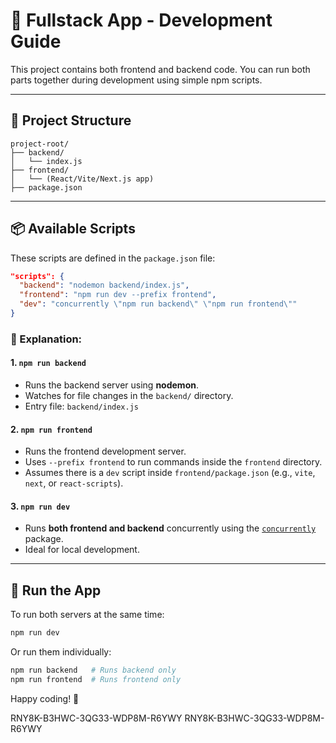 # 🚀 Fullstack App - Development Guide

This project contains both frontend and backend code. You can run both parts together during development using simple npm scripts.

---

## 📁 Project Structure

```
project-root/
├── backend/
│   └── index.js
├── frontend/
│   └── (React/Vite/Next.js app)
├── package.json
```

---

## 📦 Available Scripts

These scripts are defined in the `package.json` file:

```json
"scripts": {
  "backend": "nodemon backend/index.js",
  "frontend": "npm run dev --prefix frontend",
  "dev": "concurrently \"npm run backend\" \"npm run frontend\""
}
```

### 📌 Explanation:

#### 1. `npm run backend`

- Runs the backend server using **nodemon**.
- Watches for file changes in the `backend/` directory.
- Entry file: `backend/index.js`

#### 2. `npm run frontend`

- Runs the frontend development server.
- Uses `--prefix frontend` to run commands inside the `frontend` directory.
- Assumes there is a `dev` script inside `frontend/package.json` (e.g., `vite`, `next`, or `react-scripts`).

#### 3. `npm run dev`

- Runs **both frontend and backend** concurrently using the [`concurrently`](https://www.npmjs.com/package/concurrently) package.
- Ideal for local development.

---

## 🏁 Run the App

To run both servers at the same time:

```bash
npm run dev
```

Or run them individually:

```bash
npm run backend   # Runs backend only
npm run frontend  # Runs frontend only
```

Happy coding! 🎉

RNY8K-B3HWC-3QG33-WDP8M-R6YWY
RNY8K-B3HWC-3QG33-WDP8M-R6YWY
